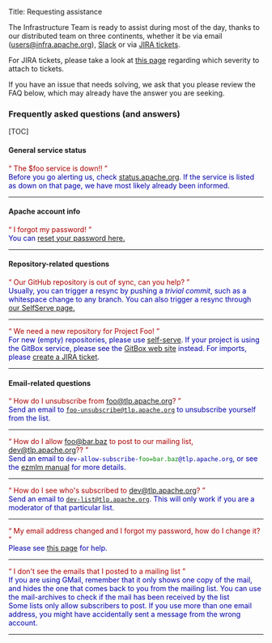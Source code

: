 Title: Requesting assistance

The Infrastructure Team is ready to assist during most of the day,
thanks to our distributed team on three continents, whether it be via
email ([users@infra.apache.org](mailto:users@infra.apache.org)),
[Slack](http://infra.chat/) or via [JIRA tickets](https://issues.apache.org/jira/).


For JIRA tickets, please take a look at [this page](https://cwiki.apache.org/confluence/display/INFRA/Contacting+infrastructure)
regarding which severity to attach to tickets.


If you have an issue that needs solving, we ask that you please review the FAQ below,
which may already have the answer you are seeking.

### Frequently asked questions (and answers)

[TOC]

#### General service status

<!-- service is down -->
<span style='color: #A00;'><q>
    The $foo service is down!!
</q></span>
<br/>
<span style='color: #00A;'>
    Before you go alerting us, check <a href="https://status.apache.org">status.apache.org</a>.
    If the service is listed as down on that page, we have most likely already been informed.
</span>
<hr/>

#### Apache account info

<!-- forgot my password -->
<span style='color: #A00;'><q>
    I forgot my password!
</q></span>
<br/>
<span style='color: #00A;'>
    You can <a href="https://id.apache.org/reset/enter">reset your password here.</a>
</span>
<hr/>


#### Repository-related questions
<!-- github sync stuff -->
<span style='color: #A00;'><q>
    Our GitHub repository is out of sync, can you help?
</q></span>
<br/>
<span style='color: #00A;'>
    Usually, you can trigger a resync by pushing a <i>trivial commit</i>,
    such as a whitespace change to any branch. You can also trigger a resync through <a href="https://selfserve.apache.org">our SelfServe page.</a>
</span>
<hr/>

<!-- new repo setup -->
<span style='color: #A00;'><q>
    We need a new repository for Project Foo!
</q></span>
<br/>
<span style='color: #00A;'>
    For new (empty) repositories, please use <a href="https://selfserve.apache.org/">self-serve</a>. If your project is using the GitBox service, please see the <a href="https://gitbox.apache.org/">GitBox web site</a> instead.
    For imports, please <a href="https://issues.apache.org/jira/">create a JIRA ticket</a>.
</span>
<hr/>

#### Email-related questions
<!-- unsubbing -->
<span style='color: #A00;'><q>
    How do I unsubscribe from foo@tlp.apache.org?
</q></span>
<br/>
<span style='color: #00A;'>
    Send an email to <code>foo-unsubscribe@tlp.apache.org</code> to unsubscribe
    yourself from the list.
</span>
<hr/>

<!-- email whitelisting -->
<span style='color: #A00;'><q>
    How do I allow foo@bar.baz to post to our mailing list, dev@tlp.apache.org??
</q></span>
<br/>
<span style='color: #00A;'>
    Send an email to <code>dev-allow-subscribe-<span style='color:
    #080;'>foo=bar.baz</span>@tlp.apache.org</code>, or see the
    <a href="http://untroubled.org/ezmlm/ezman/ezman2.html">ezmlm manual</a>
    for more details.
</span>
<hr/>

<!-- need subscriber list -->
<span style='color: #A00;'><q>
    How do I see who's subscribed to dev@tlp.apache.org?
</q></span>
<br/>
<span style='color: #00A;'>
    Send an email to <code>dev-list@tlp.apache.org</code>. This will
    only work if you are a moderator of that particular list.
</span>
<hr/>

<!-- account forward borked -->
<span style='color: #A00;'><q>
    My email address changed and I forgot my password, how do I change it?
</q></span>
<br/>
<span style='color: #00A;'>
    Please see <a href="https://selfserve.apache.org/">this page</a> for help.
</span>
<hr/>

<!-- missing email sent to lists -->
<span style='color: #A00;'><q>
    I don't see the emails that I posted to a mailing list
</q></span>
<br/>
<span style='color: #00A;'>
If you are using GMail, remember that it only shows one copy of the
mail, and hides the one that comes back to you from the mailing list.
You can use the mail-archives to check if the mail has been received by the list
</span>
<br/>
<span style='color: #00A;'>
Some lists only allow subscribers to post. If you use more than one email address, you might have accidentally sent a message from the wrong account.
</span>
<hr/>

</p>
